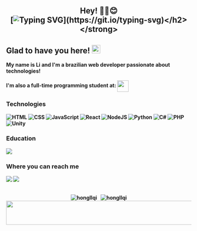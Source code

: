 <div align="center">
    
<strong><h2>Hey! ✌🏼😊 <br>
[![Typing SVG](https://readme-typing-svg.herokuapp.com?size=22&duration=5300&lines=I'm+Hong+Li,+the+artist.)](https://git.io/typing-svg)</h2></strong>
    
</div>

## Glad to have you here! <img src="https://ik.imagekit.io/joaonasc/GitHub/assets/wave_Mdjm5gVSL.gif" width="23">
My name is Li and I'm a brazilian web developer passionate about technologies! 
<br><br>
I'm also a full-time programming student at: <a href="https://www.betrybe.com/" target="_blank"><img align="center" src="https://user-images.githubusercontent.com/108018406/213615293-7710fe7c-46aa-48e8-a82d-2e0672848e0f.png" height="31" width="31" /></a>

### Technologies
![HTML](https://img.shields.io/badge/HTML-blue?logo=html5&logoColor=white&color=E84F1D)
![CSS](https://img.shields.io/badge/CSS-blue?logo=css3&logoColor=white&color=blue)
![JavaScript](https://img.shields.io/badge/JavaScript-blue?logo=javascript&logoColor=black&color=EFD81D)
![React](https://img.shields.io/badge/React-blue?logo=react&logoColor=5ED3F3&color=1E2128)
![NodeJS](https://img.shields.io/badge/Node.js-blue?logo=node.js&logoColor=white&color=509941)
![Python](https://img.shields.io/badge/Python-14354C?logo=python&logoColor=white)
![C#](https://img.shields.io/badge/C%23-239120?logo=c-sharp&logoColor=white)
![PHP](https://img.shields.io/badge/PHP-777BB4?logo=php&logoColor=white)
![Unity](https://img.shields.io/badge/Unity-100000?logo=unity&logoColor=white)

### Education
<p>
  <a href="https://github.com/betrybe"><img src="https://img.shields.io/badge/Trybe-blueviolet?color=2EBB88"></a>
</p>

### Where you can reach me
<p>
  <a href="https://linkedin.com/in/hongllqi"><img src="https://img.shields.io/badge/LinkedIn-blue?logo=linkedin&logoColor=white&color=0073B1"></a>
  <a href="mailto:hongli1302@gmail.com"><img src="https://img.shields.io/badge/Email-hongli1302@gmail.com-white"></a>
</p>

<br>

<div align="center">
    
<img src="https://github-readme-stats-git-masterrstaa-rickstaa.vercel.app/api/top-langs?username=hongllqi&count_private=true&show_icons=true&locale=en&layout=compact&theme=radical" alt="hongllqi" />
&nbsp;
<img src="https://github-readme-stats-git-masterrstaa-rickstaa.vercel.app/api?username=hongllqi&count_private=true&show_icons=true&locale=en&layout=compact&theme=radical" alt="hongllqi" />

</div>

<img src="https://user-images.githubusercontent.com/108018406/212565138-f24c34c5-d0e1-4337-8f08-1b18412c8d1e.png" width="900" height="65" />





